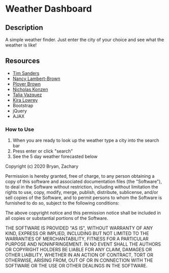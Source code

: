 # Weather Dashboard #

## Description ##

A simple weather finder. Just enter the city of your choice and see what the weather is like!

## Resources ##

* [Tim Sanders](https://github.com/tbsanders5)
* [Nancy Lambert-Brown](https://github.com/n-lambert)
* [Plover Brown](https://github.com/rebgrasshopper)
* [Nicholas Konzen](https://github.com/NTKonzen)
* [Talia Vazquez](https://github.com/taliavazquez)
* [Kira Lowrey](https://github.com/KILowrey)
* Bootstrap
* jQuery
* AJAX

### How to Use ###

1. When you are ready to look up the weather type a city into the search bar
1. Press enter or click "search"
1. See the 5 day weather forecasted below


Copyright (c) 2020 Bryan, Zachary

Permission is hereby granted, free of charge, to any person obtaining a copy
of this software and associated documentation files (the "Software"), to deal
in the Software without restriction, including without limitation the rights
to use, copy, modify, merge, publish, distribute, sublicense, and/or sell
copies of the Software, and to permit persons to whom the Software is
furnished to do so, subject to the following conditions:

The above copyright notice and this permission notice shall be included in all
copies or substantial portions of the Software.

THE SOFTWARE IS PROVIDED "AS IS", WITHOUT WARRANTY OF ANY KIND, EXPRESS OR
IMPLIED, INCLUDING BUT NOT LIMITED TO THE WARRANTIES OF MERCHANTABILITY,
FITNESS FOR A PARTICULAR PURPOSE AND NONINFRINGEMENT. IN NO EVENT SHALL THE
AUTHORS OR COPYRIGHT HOLDERS BE LIABLE FOR ANY CLAIM, DAMAGES OR OTHER
LIABILITY, WHETHER IN AN ACTION OF CONTRACT, TORT OR OTHERWISE, ARISING FROM,
OUT OF OR IN CONNECTION WITH THE SOFTWARE OR THE USE OR OTHER DEALINGS IN THE
SOFTWARE.